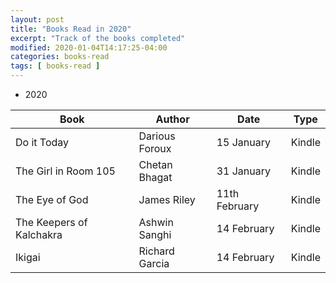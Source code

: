 ```yaml
---
layout: post
title: "Books Read in 2020"
excerpt: "Track of the books completed"
modified: 2020-01-04T14:17:25-04:00
categories: books-read
tags: [ books-read ]
---
```



* 2020

| Book | Author | Date | Type |
|-------|--------|--------|--------|
| Do it Today | Darious Foroux | 15 January | Kindle |
| The Girl in Room 105 | Chetan Bhagat | 31 January | Kindle |
| The Eye of God | James Riley | 11th February | Kindle |
| The Keepers of Kalchakra | Ashwin Sanghi | 14 February | Kindle |
| Ikigai | Richard Garcia | 14 February | Kindle |
